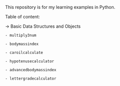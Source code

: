 This repository is for my learning examples in Python.

Table of content:
  
  -> Basic Data Structures and Objects
  
    - multiply3num
  
    - bodymassindex
  
    - caroilcalculate
    
    - hypotenusecalculator
    
    - advancedbodymassindex
    
    - lettergradecalculator
